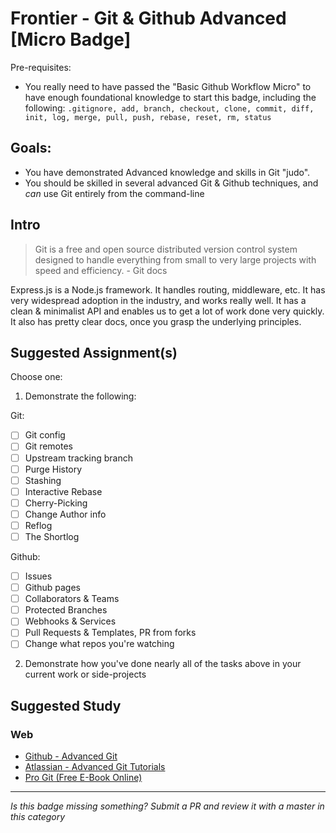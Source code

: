 Frontier - Git & Github Advanced [Micro Badge]
==============================================

Pre-requisites:
- You really need to have passed the "Basic Github Workflow Micro" to have enough foundational knowledge to start this badge, including the following: `.gitignore, add, branch, checkout, clone, commit, diff, init, log, merge, pull, push, rebase, reset, rm, status`

Goals:
------

- You have demonstrated Advanced knowledge and skills in Git "judo".
- You should be skilled in several advanced Git & Github techniques, and *can* use Git entirely from the command-line

Intro
-----

> Git is a free and open source distributed version control system designed to handle everything from small to very large projects with speed and efficiency. - Git docs

Express.js is a Node.js framework. It handles routing, middleware, etc. It has very widespread adoption in the industry, and works really well. It has a clean & minimalist API and enables us to get a lot of work done very quickly. It also has pretty clear docs, once you grasp the underlying principles.



Suggested Assignment(s)
-----------------------

Choose one:

1) Demonstrate the following:

Git:  

- [ ] Git config
- [ ] Git remotes
- [ ] Upstream tracking branch
- [ ] Purge History
- [ ] Stashing
- [ ] Interactive Rebase
- [ ] Cherry-Picking
- [ ] Change Author info
- [ ] Reflog
- [ ] The Shortlog

Github:  

- [ ] Issues
- [ ] Github pages
- [ ] Collaborators & Teams
- [ ] Protected Branches
- [ ] Webhooks & Services
- [ ] Pull Requests & Templates, PR from forks
- [ ] Change what repos you're watching

2) Demonstrate how you've done nearly all of the tasks above in your current work or side-projects


Suggested Study
---------------

### Web

- [Github - Advanced Git](https://help.github.com/categories/advanced-git/)
- [Atlassian - Advanced Git Tutorials](https://www.atlassian.com/git/tutorials/advanced-overview)
- [Pro Git (Free E-Book Online)](http://www.git-scm.com/book/en/v2)



-----

*Is this badge missing something? Submit a PR and review it with a master in this category*
